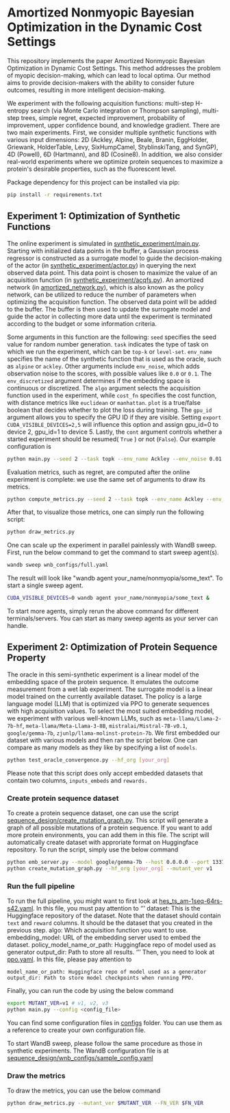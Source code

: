 # Amortized Nonmyopic Bayesian Optimization in the Dynamic Cost Settings

This repository implements the paper Amortized Nonmyopic Bayesian Optimization in Dynamic Cost Settings. This method addresses the problem of myopic decision-making, which can lead to local optima. Our method aims to provide decision-makers with the ability to consider future outcomes, resulting in more intelligent decision-making.

We experiment with the following acquisition functions: multi-step H-entropy search (via Monte Carlo integration or Thompson sampling), multi-step trees, simple regret, expected improvement, probability of improvement, upper confidence bound, and knowledge gradient. There are two main experiments. First, we consider multiple synthetic functions with various input dimensions: 2D (Ackley, Alpine, Beale, Branin, EggHolder, Griewank, HolderTable, Levy, SixHumpCamel,  StyblinskiTang, and SynGP), 4D (Powell), 6D (Hartmann), and 8D (Cosine8). In addition, we also consider real-world experiments where we optimize protein sequences to maximize a protein's desirable properties, such as the fluorescent level.

Package dependency for this project can be installed via pip:
```bash
pip install -r requirements.txt
```

## Experiment 1: Optimization of Synthetic Functions
The online experiment is simulated in [synthetic_experiment/main.py](synthetic_experiment/main.py). Starting with initialized data points in the buffer, a Gaussian process regressor is constructed as a surrogate model to guide the decision-making of the actor (in [synthetic_experiment/actor.py](synthetic_experiment/actor.py)) in querying the next observed data point. This data point is chosen to maximize the value of an acquisition function (in [synthetic_experiment/acqfs.py](synthetic_experiment/acqfs.py)). An amortized network (in [amortized_network.py](amortized_network.py)), which is also known as the policy network, can be utilized to reduce the number of parameters when optimizing the acquisition function. The observed data point will be added to the buffer. The buffer is then used to update the surrogate model and guide the actor in collecting more data until the experiment is terminated according to the budget or some information criteria.

Some arguments in this function are the following: `seed` specifies the seed value for random number generation. `task` indicates the type of task on which we run the experiment, which can be `top-k` or `level-set`. `env_name` specifies the name of the synthetic function that is used as the oracle, such as `alpine` or `ackley`. Other arguments include `env_noise`, which adds observation noise to the scores, with possible values like `0.0` or `0.1`. The `env_discretized` argument determines if the embedding space is continuous or discretized. The `algo` argument selects the acquisition function used in the experiment, while `cost_fn` specifies the cost function, with distance metrics like `euclidean` or `manhattan`. `plot` is a true/false boolean that decides whether to plot the loss during training. The `gpu_id` argument allows you to specify the GPU ID if they are visible. Setting `export CUDA_VISIBLE_DEVICES=2,5` will influence this option and assign gpu_id=0 to device 2, gpu_id=1 to device 5. Lastly, the `cont` argument controls whether a started experiment should be resumed( `True` ) or not (`False`). Our example configuration is
```bash
python main.py --seed 2 --task topk --env_name Ackley --env_noise 0.01 --env_discretized False --algo HES-TS-AM-1 --cost_fn euclidean --plot True --gpu_id 0 --cont False
```

Evaluation metrics, such as regret, are computed after the online experiment is complete: we use the same set of arguments to draw its metrics.
```bash
python compute_metrics.py --seed 2 --task topk --env_name Ackley --env_noise 0.01 --env_discretized False --algo HES-TS-AM-1 --cost_fn euclidean --plot True --gpu_id 0 --cont False
```

After that, to visualize those metrics, one can simply run the following script:
```bash
python draw_metrics.py
```

One can scale up the experiment in parallel painlessly with WandB sweep. First, run the below command to get the command to start sweep agent(s). 
```bash
wandb sweep wnb_configs/full.yaml
```
The result will look like "wandb agent your_name/nonmyopia/some_text". To start a single sweep agent.
```bash
CUDA_VISIBLE_DEVICES=0 wandb agent your_name/nonmyopia/some_text &
```
To start more agents, simply rerun the above command for different terminals/servers. You can start as many sweep agents as your server can handle.

## Experiment 2: Optimization of Protein Sequence Property
The oracle in this semi-synthetic experiment is a linear model of the embedding space of the protein sequence. It emulates the outcome measurement from a wet lab experiment. The surrogate model is a linear model trained on the currently available dataset. The policy is a large language model (LLM) that is optimized via PPO to generate sequences with high acquisition values. To select the most suited embedding model, we experiment with various well-known LLMs, such as `meta-llama/Llama-2-7b-hf`, `meta-llama/Meta-Llama-3-8B`, `mistralai/Mistral-7B-v0.1`, `google/gemma-7b`, `zjunlp/llama-molinst-protein-7b`. We first embedded our dataset with various models and then ran the script below. One can compare as many models as they like by specifying a list of `models`.
```bash
python test_oracle_convergence.py --hf_org [your_org]
```
Please note that this script does only accept embedded datasets that contain two columns, `inputs_embeds` and `rewards.`

### Create protein sequence dataset
To create a protein sequence dataset, one can use the script [sequence_design/create_mutation_graph.py](sequence_design/create_mutation_graph.py). This script will generate a graph of all possible mutations of a protein sequence. If you want to add more protein environments, you can add them in this file. The script will automatically create dataset with approriate format on Huggingface repository. To run the script, simply use the below command
```bash
python emb_server.py --model google/gemma-7b --host 0.0.0.0 --port 1337 --batch_size=8
python create_mutation_graph.py --hf_org [your_org] --mutant_ver v1
```

### Run the full pipeline
To run the full pipeline, you might want to first look at [hes_ts_am-1seq-64rs-s42.yaml](]sequence_design/configs/hes_ts_am-1seq-64rs-s42.yaml). In this file, you must pay attention to 
‘’’
dataset: This is the Huggingface repository of the dataset. Note that the dataset should contain `text` and `reward` columns. It should be the dataset that you created in the previous step.
algo: Which acquisition function you want to use.
embedding_model: URL of the embedding server used to embed the dataset.
policy_model_name_or_path: Huggingface repo of model used as generator
output_dir: Path to store all results.
‘’’
Then, you need to look at [ppo.yaml](configs/ppo.yaml). In this file, please pay attention to 
```
model_name_or_path: Huggingface repo of model used as a generator
output_dir: Path to store model checkpoints when running PPO.
```
Finally, you can run the code by using the below command
```bash
export MUTANT_VER=v1 # v1, v2, v3
python main.py --config <config_file>
```
You can find some configuration files in [configs](configs) folder. You can use them as a reference to create your own configuration file.

To start WandB sweep, please follow the same procedure as those in synthetic experiments. The WandB configuration file is at [sequence_design/wnb_configs/sample_config.yaml](sequence_design/wnb_configs/sample_config.yaml)

### Draw the metrics
To draw the metrics, you can use the below command
```bash
python draw_metrics.py --mutant_ver $MUTANT_VER --FN_VER $FN_VER
```
